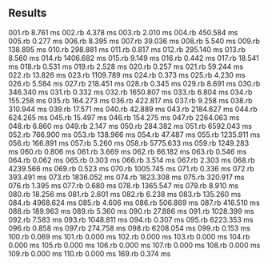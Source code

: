 ## Results

001.rb	      8.761 ms
002.rb	      4.378 ms
003.rb	      2.010 ms
004.rb	    450.584 ms
005.rb	      0.277 ms
006.rb	      8.395 ms
007.rb	     39.036 ms
008.rb	      5.540 ms
009.rb	    138.895 ms
010.rb	    298.881 ms
011.rb	      0.817 ms
012.rb	    295.140 ms
013.rb	      8.560 ms
014.rb	   1406.682 ms
015.rb	      9.149 ms
016.rb	      0.442 ms
017.rb	     18.541 ms
018.rb	      0.531 ms
019.rb	      2.528 ms
020.rb	      0.257 ms
021.rb	     59.244 ms
022.rb	     13.826 ms
023.rb	   1109.789 ms
024.rb	      0.373 ms
025.rb	      4.230 ms
026.rb	      5.584 ms
027.rb	    218.451 ms
028.rb	      0.345 ms
029.rb	      8.691 ms
030.rb	    346.340 ms
031.rb	      0.332 ms
032.rb	   1650.807 ms
033.rb	      6.804 ms
034.rb	    155.258 ms
035.rb	    164.273 ms
036.rb	    422.817 ms
037.rb	      9.258 ms
038.rb	    310.944 ms
039.rb	     17.571 ms
040.rb	     42.889 ms
043.rb	   2184.627 ms
044.rb	    624.265 ms
045.rb	     15.497 ms
046.rb	    154.275 ms
047.rb	   2264.063 ms
048.rb	      6.860 ms
049.rb	      2.147 ms
050.rb	    284.382 ms
051.rb	   6592.043 ms
052.rb	    766.900 ms
053.rb	    138.966 ms
054.rb	     47.487 ms
055.rb	   1235.911 ms
056.rb	    166.891 ms
057.rb	      5.260 ms
058.rb	   5775.633 ms
059.rb	   1249.283 ms
060.rb	      0.806 ms
061.rb	      3.669 ms
062.rb	     66.182 ms
063.rb	      0.546 ms
064.rb	      0.062 ms
065.rb	      0.303 ms
066.rb	      3.514 ms
067.rb	      2.303 ms
068.rb	   4239.566 ms
069.rb	      0.523 ms
070.rb	   1005.745 ms
071.rb	      0.336 ms
072.rb	    393.491 ms
073.rb	   1836.052 ms
074.rb	   1823.308 ms
075.rb	    320.917 ms
076.rb	      1.395 ms
077.rb	      0.680 ms
078.rb	   1365.547 ms
079.rb	      8.910 ms
080.rb	     18.256 ms
081.rb	      2.601 ms
082.rb	      6.238 ms
083.rb	    135.260 ms
084.rb	   4968.624 ms
085.rb	      4.606 ms
086.rb	    506.869 ms
087.rb	    416.510 ms
088.rb	    189.963 ms
089.rb	      5.360 ms
090.rb	     27.886 ms
091.rb	   1028.399 ms
092.rb	      7.583 ms
093.rb	   1048.811 ms
094.rb	      0.307 ms
095.rb	   6223.353 ms
096.rb	      0.858 ms
097.rb	    274.758 ms
098.rb	   6208.054 ms
099.rb	      0.153 ms
100.rb	      0.069 ms
101.rb	      0.000 ms
102.rb	      0.000 ms
103.rb	      0.000 ms
104.rb	      0.000 ms
105.rb	      0.000 ms
106.rb	      0.000 ms
107.rb	      0.000 ms
108.rb	      0.000 ms
109.rb	      0.000 ms
110.rb	      0.000 ms
169.rb	      0.374 ms
